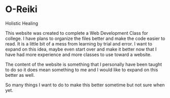 # O-Reiki
Holistic Healing

This website was created to complete a Web Development Class for college. I have plans to organize the files better and make the code easier to read. It is a little bit of a mess from learning by trial and error. I want to expand on this idea, maybe even start over and make it better now that I have had more experience and more classes to use toward a website. 

The content of the website is something that I personally have been taught to do so it does mean something to me and I would like to expand on this better as well. 

So many things I want to do to make this better sometime but not sure when yet.
